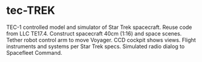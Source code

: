 # tec-TREK
TEC-1 controlled model and simulator of Star Trek spacecraft. Reuse code from LLC TE17.4. Construct spacecraft 40cm (1:16) and space scenes. Tether robot control arm to move Voyager. CCD cockpit shows views. Flight instruments and systems per Star Trek specs. Simulated radio dialog to Spacefleet Command.
